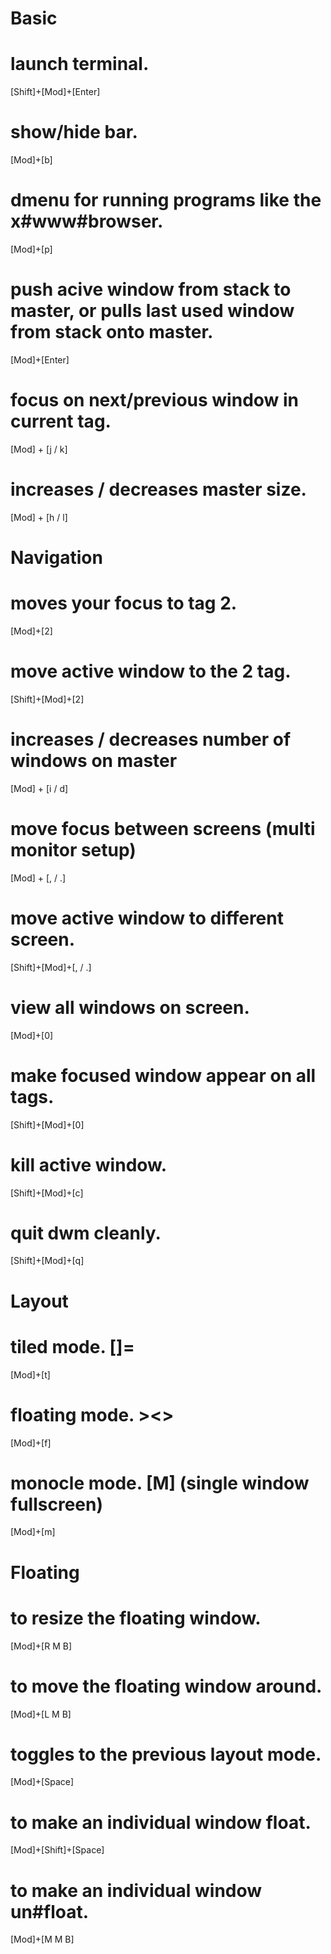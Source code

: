 # Basic

# launch terminal.

[Shift]+[Mod]+[Enter]

# show/hide bar.

[Mod]+[b]

# dmenu for running programs like the x#www#browser.

[Mod]+[p]

# push acive window from stack to master, or pulls last used window from stack onto master.

[Mod]+[Enter]

# focus on next/previous window in current tag.

[Mod] + [j / k]

# increases / decreases master size.

[Mod] + [h / l]

# Navigation

# moves your focus to tag 2.

[Mod]+[2]

# move active window to the 2 tag.

[Shift]+[Mod]+[2]

# increases / decreases number of windows on master

[Mod] + [i / d]

# move focus between screens (multi monitor setup)

[Mod] + [, / .]

# move active window to different screen.

[Shift]+[Mod]+[, / .]

# view all windows on screen.

[Mod]+[0]

# make focused window appear on all tags.

[Shift]+[Mod]+[0]

# kill active window.

[Shift]+[Mod]+[c]

# quit dwm cleanly.

[Shift]+[Mod]+[q]

# Layout

# tiled mode. []=

[Mod]+[t]

# floating mode. ><>

[Mod]+[f]

# monocle mode. [M] (single window fullscreen)

[Mod]+[m]

# Floating

# to resize the floating window.

[Mod]+[R M B]

# to move the floating window around.

[Mod]+[L M B]

# toggles to the previous layout mode.

[Mod]+[Space]

# to make an individual window float.

[Mod]+[Shift]+[Space]

# to make an individual window un#float.

[Mod]+[M M B]
